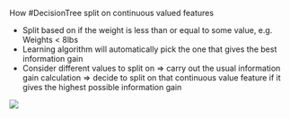 How #DecisionTree split on continuous valued features

- Split based on if the weight is less than or equal to some value, e.g. Weights < 8lbs
- Learning algorithm will automatically pick the one that gives the best information gain
- Consider different values to split on => carry out the usual information gain calculation => decide to split on that continuous value feature if it gives the highest possible information gain

![](Pasted%20image%2020230314212043.png)